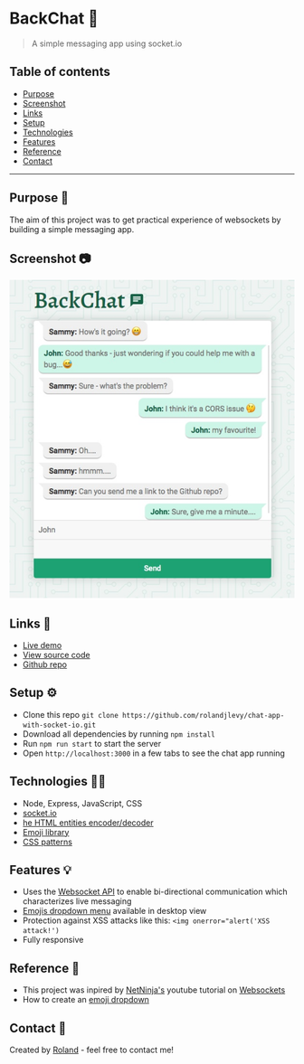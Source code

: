 # BackChat 💬

>  A simple messaging app using socket.io

## Table of contents
* [Purpose](#purpose-)
* [Screenshot](#screenshot-)
* [Links](#links-)
* [Setup](#setup-)
* [Technologies](#technologies-)
* [Features](#features-)
* [Reference](#reference-)
* [Contact](#contact-)

---

## Purpose 🎯
The aim of this project was to get practical experience of websockets by building a simple messaging app.

## Screenshot 📷
![BackChat](./public/images/backchat.jpg)

## Links 🔗
- [Live demo](https://chat-app-with-socket-io.rolandjlevy.repl.co/)
- [View source code](https://replit.com/@RolandJLevy/chat-app-with-socket-io)
- [Github repo](https://github.com/rolandjlevy/chat-app-with-socket-io)

## Setup ⚙️
- Clone this repo `git clone https://github.com/rolandjlevy/chat-app-with-socket-io.git`
- Download all dependencies by running `npm install`
- Run `npm run start` to start the server
- Open `http://localhost:3000` in a few tabs to see the chat app running

## Technologies 👨‍💻
* Node, Express, JavaScript, CSS
* [socket.io](https://socket.io)
* [he HTML entities encoder/decoder](https://github.com/mathiasbynens/he)
* [Emoji library](https://github.com/theraot/emoji)
* [CSS patterns](http://www.heropatterns.com)

## Features 💡
* Uses the [Websocket API](https://developer.mozilla.org/en-US/docs/Web/API/WebSockets_API) to enable bi-directional communication which characterizes live messaging
* [Emojis dropdown menu](https://github.com/theraot/emoji) available in desktop view
* Protection against XSS attacks like this: `<img onerror="alert('XSS attack!')`
* Fully responsive

## Reference 📙
- This project was inpired by [NetNinja's](https://www.youtube.com/channel/UCW5YeuERMmlnqo4oq8vwUpg) youtube tutorial on [Websockets](https://www.youtube.com/watch?v=vQjiN8Qgs3c)
- How to create an [emoji dropdown](https://stackoverflow.com/questions/39871916/is-it-possible-to-generate-all-the-emojis-and-append-to-the-select-dropdown)

## Contact 📧
Created by [Roland](https://rolandlevy.co.uk) - feel free to contact me!